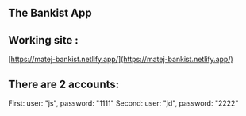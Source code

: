 ## The Bankist App

## Working site :

[https://matej-bankist.netlify.app/](https://matej-bankist.netlify.app/)

## There are 2 accounts:

First: user: "js", password: "1111"
Second: user: "jd", password: "2222"
